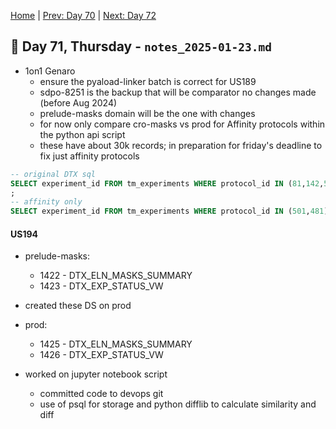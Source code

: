 [Home](../../main.md) | [Prev: Day 70](notes_2025-01-22.md) | [Next: Day 72](./notes_2025-01-24.md)

## 📝 Day 71, Thursday - `notes_2025-01-23.md`

- 1on1 Genaro
    * ensure the pyaload-linker batch is correct for US189
    * sdpo-8251 is the backup that will be comparator no changes made (before Aug 2024)
    * prelude-masks domain will be the one with changes
    * for now only compare cro-masks vs prod for Affinity protocols within the python api script
    * these have about 30k records; in preparation for friday's deadline to fix just affinity protocols


```sql
-- original DTX sql
SELECT experiment_id FROM tm_experiments WHERE protocol_id IN (81,142,501,303,321,481,581,261,322)
;
-- affinity only 
SELECT experiment_id FROM tm_experiments WHERE protocol_id IN (501,481)
```

#### US194
- prelude-masks:
    * 1422 - DTX_ELN_MASKS_SUMMARY
    * 1423 - DTX_EXP_STATUS_VW

- created these DS on prod
- prod:
    * 1425 - DTX_ELN_MASKS_SUMMARY
    * 1426 - DTX_EXP_STATUS_VW

- worked on jupyter notebook script
    * committed code to devops git
    * use of psql for storage and python difflib to calculate similarity and diff
